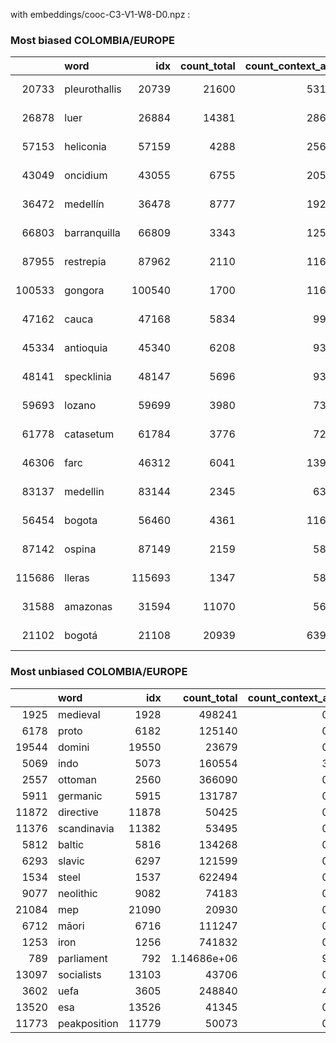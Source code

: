with embeddings/cooc-C3-V1-W8-D0.npz :
 
### Most biased COLOMBIA/EUROPE 
 |        | word          |    idx |   count_total |   count_context_a |   count_context_b |   pmi_a |       pmi_b |   diff_pmi |   count_notcontext_a |   count_notcontext_b |   log_oddsratio |   lower |    upper |      pvalue |   odds_ratio |
|-------:|:--------------|-------:|--------------:|------------------:|------------------:|--------:|------------:|-----------:|---------------------:|---------------------:|----------------:|--------:|---------:|------------:|-------------:|
|  20733 | pleurothallis |  20739 |         21600 |               531 |                 0 | 6.70127 | -inf        |  inf       |               240493 |          3.9951e+06  |         9.77804 | 7.00493 | 12.5512  | 4.81728e-12 |     17642.1  |
|  26878 | luer          |  26884 |         14381 |               286 |                 0 | 6.48928 | -inf        |  inf       |               240738 |          3.9951e+06  |         9.15825 | 6.38402 | 11.9325  | 9.78718e-11 |      9492.46 |
|  57153 | heliconia     |  57159 |          4288 |               256 |                 0 | 7.58856 | -inf        |  inf       |               240768 |          3.9951e+06  |         9.04731 | 6.2728  | 11.8218  | 1.64619e-10 |      8495.69 |
|  43049 | oncidium      |  43055 |          6755 |               205 |                 0 | 6.91193 | -inf        |  inf       |               240819 |          3.9951e+06  |         8.82493 | 6.04975 | 11.6001  | 4.5885e-10  |      6801.75 |
|  36472 | medellín      |  36478 |          8777 |               192 |                 0 | 6.58456 | -inf        |  inf       |               240832 |          3.9951e+06  |         8.75937 | 5.98395 | 11.5348  | 6.18074e-10 |      6370.07 |
|  66803 | barranquilla  |  66809 |          3343 |               125 |                 0 | 7.12064 | -inf        |  inf       |               240899 |          3.9951e+06  |         8.32991 | 5.55256 | 11.1073  | 4.14297e-09 |      4146.03 |
|  87955 | restrepia     |  87962 |          2110 |               116 |                 0 | 7.5061  | -inf        |  inf       |               240908 |          3.9951e+06  |         8.25515 | 5.47737 | 11.0329  | 5.72074e-09 |      3847.37 |
| 100533 | gongora       | 100540 |          1700 |               116 |                 0 | 7.72216 | -inf        |  inf       |               240908 |          3.9951e+06  |         8.25515 | 5.47737 | 11.0329  | 5.72074e-09 |      3847.37 |
|  47162 | cauca         |  47168 |          5834 |                99 |                 0 | 6.33062 | -inf        |  inf       |               240925 |          3.9951e+06  |         8.0966  | 5.3178  | 10.8754  | 1.12476e-08 |      3283.3  |
|  45334 | antioquia     |  45340 |          6208 |                93 |                 0 | 6.20596 | -inf        |  inf       |               240931 |          3.9951e+06  |         8.03406 | 5.25481 | 10.8133  | 1.46407e-08 |      3084.24 |
|  48141 | specklinia    |  48147 |          5696 |                93 |                 0 | 6.29203 | -inf        |  inf       |               240931 |          3.9951e+06  |         8.03406 | 5.25481 | 10.8133  | 1.46407e-08 |      3084.24 |
|  59693 | lozano        |  59699 |          3980 |                73 |                 0 | 6.40838 | -inf        |  inf       |               240951 |          3.9951e+06  |         7.79184 | 5.01055 | 10.5731  | 3.99932e-08 |      2420.76 |
|  61778 | catasetum     |  61784 |          3776 |                72 |                 0 | 6.4472  | -inf        |  inf       |               240952 |          3.9951e+06  |         7.77804 | 4.99662 | 10.5595  | 4.23168e-08 |      2387.59 |
|  46306 | farc          |  46312 |          6041 |               139 |                 1 | 6.6351  |   -1.1073   |    7.7424  |               240885 |          3.9951e+06  |         7.74298 | 5.77597 |  9.70998 | 1.20738e-14 |      2305.33 |
|  83137 | medellin      |  83144 |          2345 |                63 |                 0 | 6.79005 | -inf        |  inf       |               240961 |          3.9951e+06  |         7.64447 | 4.86168 | 10.4273  | 7.2797e-08  |      2089.06 |
|  56454 | bogota        |  56460 |          4361 |               116 |                 1 | 6.78009 |   -0.781428 |    7.56152 |               240908 |          3.9951e+06  |         7.562   | 5.5936  |  9.5304  | 5.08976e-14 |      1923.69 |
|  87142 | ospina        |  87149 |          2159 |                58 |                 0 | 6.79    | -inf        |  inf       |               240966 |          3.9951e+06  |         7.56176 | 4.77802 | 10.3455  | 1.01474e-07 |      1923.22 |
| 115686 | lleras        | 115693 |          1347 |                58 |                 0 | 7.26176 | -inf        |  inf       |               240966 |          3.9951e+06  |         7.56176 | 4.77802 | 10.3455  | 1.01474e-07 |      1923.22 |
|  31588 | amazonas      |  31594 |         11070 |                56 |                 0 | 5.12031 | -inf        |  inf       |               240968 |          3.9951e+06  |         7.52666 | 4.7425  | 10.3108  | 1.1673e-07  |      1856.89 |
|  21102 | bogotá        |  21108 |         20939 |               639 |                 6 | 6.91749 |   -0.558581 |    7.47607 |               240385 |          3.99509e+06 |         7.47872 | 6.67481 |  8.28264 | 2.80253e-74 |      1769.98 | 
### Most unbiased COLOMBIA/EUROPE 
 |       | word         |   idx |      count_total |   count_context_a |   count_context_b |       pmi_a |    pmi_b |   diff_pmi |   count_notcontext_a |   count_notcontext_b |   log_oddsratio |    lower |    upper |      pvalue |   odds_ratio |
|------:|:-------------|------:|-----------------:|------------------:|------------------:|------------:|---------:|-----------:|---------------------:|---------------------:|----------------:|---------:|---------:|------------:|-------------:|
|  1925 | medieval     |  1928 | 498241           |                 0 |              1929 | -inf        | 2.04495  | -inf       |               241024 |          3.99317e+06 |        -5.45046 | -8.22263 | -2.67829 | 0.000116416 |   0.00429433 |
|  6178 | proto        |  6182 | 125140           |                 0 |              1694 | -inf        | 3.29669  | -inf       |               241024 |          3.9934e+06  |        -5.32049 | -8.09271 | -2.54827 | 0.000168832 |   0.00489034 |
| 19544 | domini       | 19550 |  23679           |                 0 |               980 | -inf        | 4.41424  | -inf       |               241024 |          3.99412e+06 |        -4.77302 | -7.54554 | -2.0005  | 0.000740388 |   0.00845482 |
|  5069 | indo         |  5073 | 160554           |                 3 |              5703 |   -0.480818 | 4.26139  |   -4.74221 |               241021 |          3.98939e+06 |        -4.74362 | -5.87552 | -3.61173 | 2.13967e-16 |   0.00870703 |
|  2557 | ottoman      |  2560 | 366090           |                 0 |               612 | -inf        | 1.20513  | -inf       |               241024 |          3.99448e+06 |        -4.30211 | -7.07505 | -1.52916 | 0.00235948  |   0.01354    |
|  5911 | germanic     |  5915 | 131787           |                 0 |               592 | -inf        | 2.19359  | -inf       |               241024 |          3.99450e+06 |        -4.26888 | -7.04186 | -1.49589 | 0.0025506   |   0.0139975  |
| 11872 | directive    | 11878 |  50425           |                 0 |               515 | -inf        | 3.01495  | -inf       |               241024 |          3.99458e+06 |        -4.12952 | -6.90267 | -1.35636 | 0.00351619  |   0.0160907  |
| 11376 | scandinavia  | 11382 |  53495           |                 0 |               510 | -inf        | 2.9461   | -inf       |               241024 |          3.99459e+06 |        -4.11976 | -6.89293 | -1.34659 | 0.00359491  |   0.0162484  |
|  5812 | baltic       |  5816 | 134268           |                 0 |               478 | -inf        | 1.96105  | -inf       |               241024 |          3.99462e+06 |        -4.05495 | -6.82821 | -1.28169 | 0.00415981  |   0.0173363  |
|  6293 | slavic       |  6297 | 121599           |                 0 |               453 | -inf        | 2.00644  | -inf       |               241024 |          3.99464e+06 |        -4.00123 | -6.77457 | -1.22789 | 0.00468792  |   0.0182932  |
|  1534 | steel        |  1537 | 622494           |                 0 |               435 | -inf        | 0.332885 | -inf       |               241024 |          3.99466e+06 |        -3.96068 | -6.73408 | -1.18727 | 0.00512597  |   0.0190502  |
|  9077 | neolithic    |  9082 |  74183           |                 0 |               432 | -inf        | 2.45316  | -inf       |               241024 |          3.99466e+06 |        -3.95375 | -6.72717 | -1.18034 | 0.00520433  |   0.0191825  |
| 21084 | mep          | 21090 |  20930           |                 0 |               425 | -inf        | 3.70218  | -inf       |               241024 |          3.99467e+06 |        -3.93742 | -6.71086 | -1.16398 | 0.00539362  |   0.0194985  |
|  6712 | māori        |  6716 | 111247           |                 0 |               421 | -inf        | 2.02215  | -inf       |               241024 |          3.99468e+06 |        -3.92796 | -6.70141 | -1.1545  | 0.00550601  |   0.0196838  |
|  1253 | iron         |  1256 | 741832           |                 0 |               413 | -inf        | 0.105598 | -inf       |               241024 |          3.99468e+06 |        -3.90877 | -6.68226 | -1.13528 | 0.00574055  |   0.0200651  |
|   789 | parliament   |   792 |      1.14686e+06 |                 9 |              7181 |   -1.34836  | 2.52568  |   -3.87404 |               241015 |          3.98792e+06 |        -3.8758  | -4.52955 | -3.22206 | 3.26503e-31 |   0.0207376  |
| 13097 | socialists   | 13103 |  43706           |                 0 |               397 | -inf        | 2.89772  | -inf       |               241024 |          3.9947e+06  |        -3.86926 | -6.64281 | -1.0957  | 0.0062522   |   0.0208739  |
|  3602 | uefa         |  3605 | 248840           |                 4 |              3149 |   -0.631316 | 3.2293   |   -3.86062 |               241020 |          3.99195e+06 |        -3.86139 | -4.842   | -2.88078 | 1.18341e-14 |   0.0210387  |
| 13520 | esa          | 13526 |  41345           |                 0 |               387 | -inf        | 2.92775  | -inf       |               241024 |          3.99471e+06 |        -3.84374 | -6.61734 | -1.07014 | 0.00660402  |   0.0214133  |
| 11773 | peakposition | 11779 |  50073           |                 0 |               375 | -inf        | 2.70472  | -inf       |               241024 |          3.99472e+06 |        -3.81224 | -6.5859  | -1.03858 | 0.00706292  |   0.0220986  |
